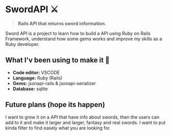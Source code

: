 # SwordAPI ⚔️
> **Rails API that returns sword information.**

Sword API is a project to learn how to build a API using Ruby on Rails Framework, understand how some gems works and improve my skills as a Ruby developer.

## What I'v been using to make it 📑
- **Code editor:** VSCODE
- **Language:** Ruby (Rails)
- **Gems:** jsonapi-rails & jsonapi-serializer
- **Database:** sqlite

## Future plans (hope its happen)
I want to grow it on a API that have info about swords, then the users can add to it and make it larger and larger, fantasy and real swords. I want to put kinda filter to find easely what you are looking for.
